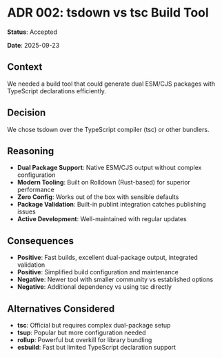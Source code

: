 # ADR 002: tsdown vs tsc Build Tool

**Status**: Accepted

**Date**: 2025-09-23

## Context

We needed a build tool that could generate dual ESM/CJS packages with TypeScript declarations efficiently.

## Decision

We chose tsdown over the TypeScript compiler (tsc) or other bundlers.

## Reasoning

- **Dual Package Support**: Native ESM/CJS output without complex configuration
- **Modern Tooling**: Built on Rolldown (Rust-based) for superior performance
- **Zero Config**: Works out of the box with sensible defaults
- **Package Validation**: Built-in publint integration catches publishing issues
- **Active Development**: Well-maintained with regular updates

## Consequences

- **Positive**: Fast builds, excellent dual-package output, integrated validation
- **Positive**: Simplified build configuration and maintenance
- **Negative**: Newer tool with smaller community vs established options
- **Negative**: Additional dependency vs using tsc directly

## Alternatives Considered

- **tsc**: Official but requires complex dual-package setup
- **tsup**: Popular but more configuration needed
- **rollup**: Powerful but overkill for library bundling
- **esbuild**: Fast but limited TypeScript declaration support
